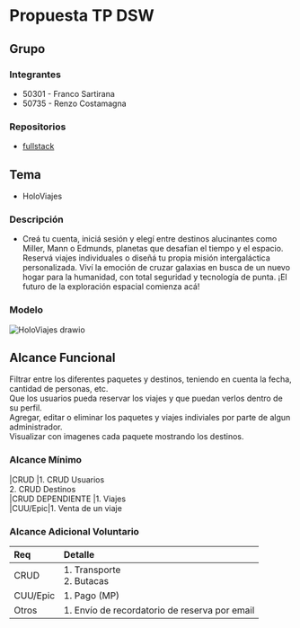 # Propuesta TP DSW

## Grupo
### Integrantes
* 50301 - Franco Sartirana
* 50735 - Renzo Costamagna

### Repositorios
* [fullstack](https://github.com/francosartirana/viajesgalacticos)

## Tema
* HoloViajes

### Descripción
* Creá tu cuenta, iniciá sesión y elegí entre destinos alucinantes como Miller, Mann o Edmunds, planetas que desafían el tiempo y el espacio. Reservá viajes individuales o diseñá tu propia misión intergaláctica personalizada. Viví la emoción de cruzar galaxias en busca de un nuevo hogar para la humanidad, con total seguridad y tecnología de punta. ¡El futuro de la exploración espacial comienza acá!

### Modelo
![HoloViajes drawio](https://github.com/user-attachments/assets/6684ad60-c2ee-421c-a1e1-e77d369c7286)

## Alcance Funcional 
Filtrar entre los diferentes paquetes y destinos, teniendo en cuenta la fecha, cantidad de personas, etc.<br>
Que los usuarios pueda reservar los viajes y que puedan verlos dentro de su perfil.<br>
Agregar, editar o eliminar los paquetes y viajes indiviales por parte de algun administrador.<br>
Visualizar con imagenes cada paquete mostrando los destinos.<br>

### Alcance Mínimo
|CRUD |1. CRUD Usuarios<br>2. CRUD Destinos<br>
|CRUD DEPENDIENTE |1. Viajes<br>
|CUU/Epic|1. Venta de un viaje<br>

### Alcance Adicional Voluntario

|Req|Detalle|
|:-|:-|
|CRUD |1. Transporte <br>2. Butacas<br>
|CUU/Epic|1. Pago (MP)<br>
|Otros|1. Envío de recordatorio de reserva por email<br>

